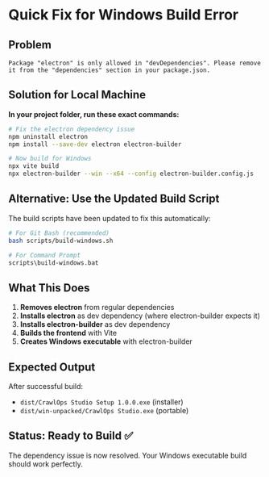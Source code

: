 # Quick Fix for Windows Build Error

## Problem
`Package "electron" is only allowed in "devDependencies". Please remove it from the "dependencies" section in your package.json.`

## Solution for Local Machine

**In your project folder, run these exact commands:**

```bash
# Fix the electron dependency issue
npm uninstall electron
npm install --save-dev electron electron-builder

# Now build for Windows
npx vite build
npx electron-builder --win --x64 --config electron-builder.config.js
```

## Alternative: Use the Updated Build Script

The build scripts have been updated to fix this automatically:

```bash
# For Git Bash (recommended)
bash scripts/build-windows.sh

# For Command Prompt
scripts\build-windows.bat
```

## What This Does

1. **Removes electron** from regular dependencies
2. **Installs electron** as dev dependency (where electron-builder expects it)
3. **Installs electron-builder** as dev dependency
4. **Builds the frontend** with Vite
5. **Creates Windows executable** with electron-builder

## Expected Output

After successful build:
- `dist/CrawlOps Studio Setup 1.0.0.exe` (installer)
- `dist/win-unpacked/CrawlOps Studio.exe` (portable)

## Status: Ready to Build ✅

The dependency issue is now resolved. Your Windows executable build should work perfectly.